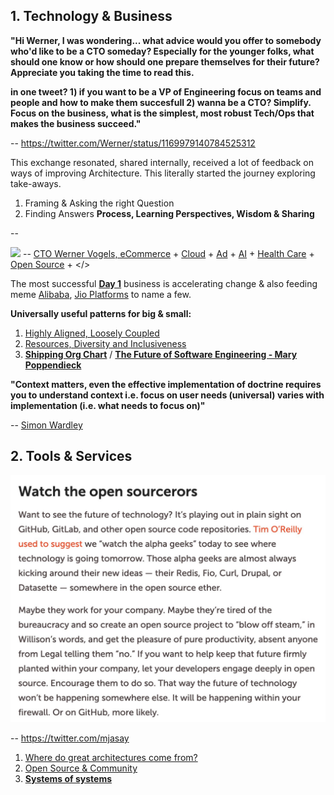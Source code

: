 ## 1. Technology & Business

**"Hi Werner, I was wondering... what advice would you offer to somebody who'd like to be a CTO someday? Especially for the younger folks, what should one know or how should one prepare themselves for their future? Appreciate you taking the time to read this.**

**in one tweet? 1) if you want to be a VP of Engineering focus on teams and people and how to make them succesfull 2) wanna be a CTO? Simplify.  Focus on the business, what is the simplest, most robust Tech/Ops that makes the business succeed."**

-- https://twitter.com/Werner/status/1169979140784525312

This exchange resonated, shared internally, received a lot of feedback on ways of improving Architecture. This literally started the journey exploring take-aways.

1. Framing & Asking the right Question
2. Finding Answers **Process, Learning Perspectives, Wisdom & Sharing**

-- 

![](images/Werner.png)
-- [CTO Werner Vogels, eCommerce](https://queue.acm.org/detail.cfm?id=1142065) + [Cloud](https://aws.amazon.com/) + [Ad](https://advertising.amazon.com/) + [AI](https://www.amazon.science/) + [Health Care](https://amazon.care/) + [Open Source](https://amzn.github.io/) + </>

The most successful [**Day 1**](https://www.sec.gov/Archives/edgar/data/1018724/000119312517120198/d373368dex991.htm) business is accelerating change & also feeding meme [Alibaba](https://en.wikipedia.org/wiki/Alibaba_Group), [Jio Platforms](https://en.wikipedia.org/wiki/Jio_Platforms) to name a few.

**Universally useful patterns for big & small:**
1. [Highly Aligned, Loosely Coupled](https://jobs.netflix.com/culture)
2. [Resources, Diversity and Inclusiveness](https://github.com/jamiehannaford/diversity)
3. [**Shipping Org Chart**](https://lightstep.com/blog/the-only-good-reason-to-adopt-microservices/) / [**The Future of Software Engineering - Mary Poppendieck**](https://www.youtube.com/watch?v=6K4ljFZWgW8)

**"Context matters, even the effective implementation of doctrine requires you to understand context i.e. focus on user needs (universal) varies with implementation (i.e. what needs to focus on)"** 

-- [Simon Wardley](https://twitter.com/swardley)


## 2. Tools & Services
![](images/open%20source.jpeg)

-- https://twitter.com/mjasay

1. [Where do great architectures come from?](https://www.oreilly.com/radar/where-do-great-architectures-come-from/)
2. [Open Source & Community](https://www.youtube.com/watch?v=jiaLsxjBeOQ)
3. [**Systems of systems**](Patterns/Stuff.md)
